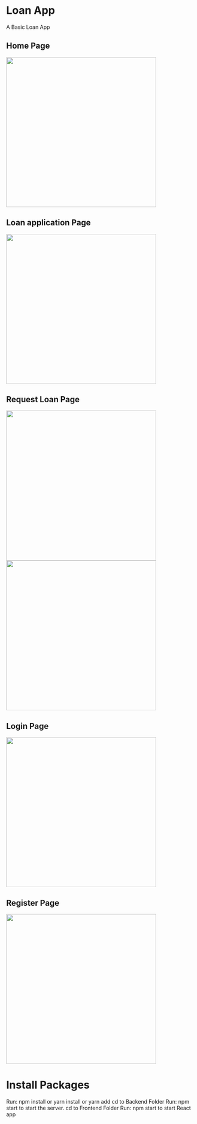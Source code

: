 # Loan App
A Basic Loan App
## Home Page

<img src="https://github.com/richardiyama/Loan-app/blob/master/loan-app/public/images/loanhome.JPG" height="400" />


## Loan application Page

<img src="https://github.com/richardiyama/Loan-app/blob/master/loan-app/public/images/Loanapplication.JPG" height="400" />

## Request Loan Page

<img src="https://github.com/richardiyama/Loan-app/blob/master/loan-app/public/images/Process.JPG" height="400" />

<img src="https://github.com/richardiyama/Loan-app/blob/master/loan-app/public/images/Payment.JPG" height="400" />

## Login Page

<img src="https://github.com/richardiyama/Loan-app/blob/master/loan-app/public/images/loanlogin.JPG" height="400" />


## Register Page

<img src="https://github.com/richardiyama/Loan-app/blob/master/loan-app/public/images/loanregister.JPG" height="400" />

# Install Packages
Run: npm install or yarn install or yarn add
cd to Backend Folder
Run: npm start to start the server.
cd to Frontend Folder
Run: npm start to start React app
